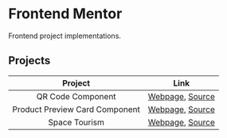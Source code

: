 # Frontend Mentor
Frontend project implementations.

## Projects
|            Project             |                                                                                               Link                                                                                               |
|:------------------------------:|:------------------------------------------------------------------------------------------------------------------------------------------------------------------------------------------------:|
|       QR Code Component        |              [Webpage](https://jc-progjava.github.io/FrontendMentor/qr-code-component/), [Source](https://github.com/JC-ProgJava/FrontendMentor/tree/master/docs/qr-code-component)              |
| Product Preview Card Component | [Webpage](https://jc-progjava.github.io/FrontendMentor/product-preview-card-component/), [Source](https://github.com/JC-ProgJava/FrontendMentor/tree/master/docs/product-preview-card-component) |
|         Space Tourism          |                  [Webpage](https://jc-progjava.github.io/FrontendMentor/space-tourism/), [Source](https://github.com/JC-ProgJava/FrontendMentor/tree/master/docs/space-tourism)                  |
